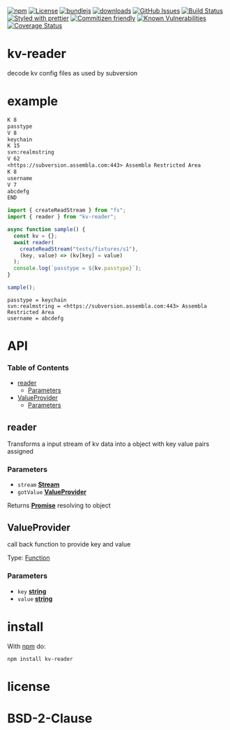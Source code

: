 [![npm](https://img.shields.io/npm/v/kv-reader.svg)](https://www.npmjs.com/package/kv-reader)
[![License](https://img.shields.io/badge/License-BSD%203--Clause-blue.svg)](https://opensource.org/licenses/BSD-3-Clause)
[![bundlejs](https://deno.bundlejs.com/?q=kv-reader\&badge=detailed)](https://bundlejs.com/?q=kv-reader)
[![downloads](http://img.shields.io/npm/dm/kv-reader.svg?style=flat-square)](https://npmjs.org/package/kv-reader)
[![GitHub Issues](https://img.shields.io/github/issues/arlac77/kv-reader.svg?style=flat-square)](https://github.com/arlac77/kv-reader/issues)
[![Build Status](https://img.shields.io/endpoint.svg?url=https%3A%2F%2Factions-badge.atrox.dev%2Farlac77%2Fkv-reader%2Fbadge\&style=flat)](https://actions-badge.atrox.dev/arlac77/kv-reader/goto)
[![Styled with prettier](https://img.shields.io/badge/styled_with-prettier-ff69b4.svg)](https://github.com/prettier/prettier)
[![Commitizen friendly](https://img.shields.io/badge/commitizen-friendly-brightgreen.svg)](http://commitizen.github.io/cz-cli/)
[![Known Vulnerabilities](https://snyk.io/test/github/arlac77/kv-reader/badge.svg)](https://snyk.io/test/github/arlac77/kv-reader)
[![Coverage Status](https://coveralls.io/repos/arlac77/kv-reader/badge.svg)](https://coveralls.io/github/arlac77/kv-reader)

# kv-reader

decode kv config files as used by subversion

# example

```txt
K 8
passtype
V 8
keychain
K 15
svn:realmstring
V 62
<https://subversion.assembla.com:443> Assembla Restricted Area
K 8
username
V 7
abcdefg
END
```

<!-- skip-example -->

```javascript
import { createReadStream } from "fs";
import { reader } from "kv-reader";

async function sample() {
  const kv = {};
  await reader(
    createReadStream("tests/fixtures/s1"),
    (key, value) => (kv[key] = value)
  );
  console.log(`passtype = ${kv.passtype}`);
}

sample();
```

    passtype = keychain
    svn:realmstring = <https://subversion.assembla.com:443> Assembla Restricted Area
    username = abcdefg

# API

<!-- Generated by documentation.js. Update this documentation by updating the source code. -->

### Table of Contents

*   [reader](#reader)
    *   [Parameters](#parameters)
*   [ValueProvider](#valueprovider)
    *   [Parameters](#parameters-1)

## reader

Transforms a input stream of kv data into a object
with key value pairs assigned

### Parameters

*   `stream` **[Stream](https://nodejs.org/api/stream.html)**&#x20;
*   `gotValue` **[ValueProvider](#valueprovider)**&#x20;

Returns **[Promise](https://developer.mozilla.org/docs/Web/JavaScript/Reference/Global_Objects/Promise)** resolving to object

## ValueProvider

call back function to provide key and value

Type: [Function](https://developer.mozilla.org/docs/Web/JavaScript/Reference/Statements/function)

### Parameters

*   `key` **[string](https://developer.mozilla.org/docs/Web/JavaScript/Reference/Global_Objects/String)**&#x20;
*   `value` **[string](https://developer.mozilla.org/docs/Web/JavaScript/Reference/Global_Objects/String)**&#x20;

# install

With [npm](http://npmjs.org) do:

```shell
npm install kv-reader
```

# license

# BSD-2-Clause
